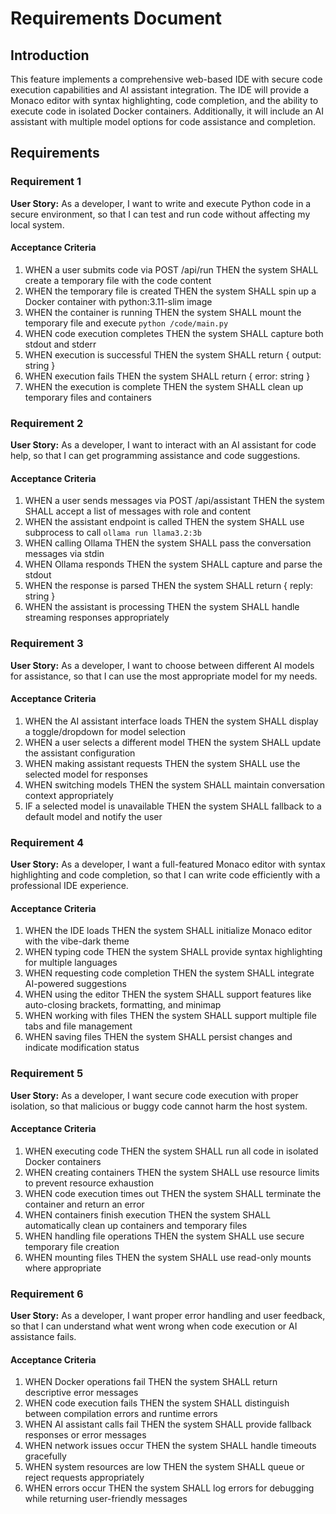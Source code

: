# Requirements Document

## Introduction

This feature implements a comprehensive web-based IDE with secure code execution capabilities and AI assistant integration. The IDE will provide a Monaco editor with syntax highlighting, code completion, and the ability to execute code in isolated Docker containers. Additionally, it will include an AI assistant with multiple model options for code assistance and completion.

## Requirements

### Requirement 1

**User Story:** As a developer, I want to write and execute Python code in a secure environment, so that I can test and run code without affecting my local system.

#### Acceptance Criteria

1. WHEN a user submits code via POST /api/run THEN the system SHALL create a temporary file with the code content
2. WHEN the temporary file is created THEN the system SHALL spin up a Docker container with python:3.11-slim image
3. WHEN the container is running THEN the system SHALL mount the temporary file and execute `python /code/main.py`
4. WHEN code execution completes THEN the system SHALL capture both stdout and stderr
5. WHEN execution is successful THEN the system SHALL return { output: string }
6. WHEN execution fails THEN the system SHALL return { error: string }
7. WHEN the execution is complete THEN the system SHALL clean up temporary files and containers

### Requirement 2

**User Story:** As a developer, I want to interact with an AI assistant for code help, so that I can get programming assistance and code suggestions.

#### Acceptance Criteria

1. WHEN a user sends messages via POST /api/assistant THEN the system SHALL accept a list of messages with role and content
2. WHEN the assistant endpoint is called THEN the system SHALL use subprocess to call `ollama run llama3.2:3b`
3. WHEN calling Ollama THEN the system SHALL pass the conversation messages via stdin
4. WHEN Ollama responds THEN the system SHALL capture and parse the stdout
5. WHEN the response is parsed THEN the system SHALL return { reply: string }
6. WHEN the assistant is processing THEN the system SHALL handle streaming responses appropriately

### Requirement 3

**User Story:** As a developer, I want to choose between different AI models for assistance, so that I can use the most appropriate model for my needs.

#### Acceptance Criteria

1. WHEN the AI assistant interface loads THEN the system SHALL display a toggle/dropdown for model selection
2. WHEN a user selects a different model THEN the system SHALL update the assistant configuration
3. WHEN making assistant requests THEN the system SHALL use the selected model for responses
4. WHEN switching models THEN the system SHALL maintain conversation context appropriately
5. IF a selected model is unavailable THEN the system SHALL fallback to a default model and notify the user

### Requirement 4

**User Story:** As a developer, I want a full-featured Monaco editor with syntax highlighting and code completion, so that I can write code efficiently with a professional IDE experience.

#### Acceptance Criteria

1. WHEN the IDE loads THEN the system SHALL initialize Monaco editor with the vibe-dark theme
2. WHEN typing code THEN the system SHALL provide syntax highlighting for multiple languages
3. WHEN requesting code completion THEN the system SHALL integrate AI-powered suggestions
4. WHEN using the editor THEN the system SHALL support features like auto-closing brackets, formatting, and minimap
5. WHEN working with files THEN the system SHALL support multiple file tabs and file management
6. WHEN saving files THEN the system SHALL persist changes and indicate modification status

### Requirement 5

**User Story:** As a developer, I want secure code execution with proper isolation, so that malicious or buggy code cannot harm the host system.

#### Acceptance Criteria

1. WHEN executing code THEN the system SHALL run all code in isolated Docker containers
2. WHEN creating containers THEN the system SHALL use resource limits to prevent resource exhaustion
3. WHEN code execution times out THEN the system SHALL terminate the container and return an error
4. WHEN containers finish execution THEN the system SHALL automatically clean up containers and temporary files
5. WHEN handling file operations THEN the system SHALL use secure temporary file creation
6. WHEN mounting files THEN the system SHALL use read-only mounts where appropriate

### Requirement 6

**User Story:** As a developer, I want proper error handling and user feedback, so that I can understand what went wrong when code execution or AI assistance fails.

#### Acceptance Criteria

1. WHEN Docker operations fail THEN the system SHALL return descriptive error messages
2. WHEN code execution fails THEN the system SHALL distinguish between compilation errors and runtime errors
3. WHEN AI assistant calls fail THEN the system SHALL provide fallback responses or error messages
4. WHEN network issues occur THEN the system SHALL handle timeouts gracefully
5. WHEN system resources are low THEN the system SHALL queue or reject requests appropriately
6. WHEN errors occur THEN the system SHALL log errors for debugging while returning user-friendly messages